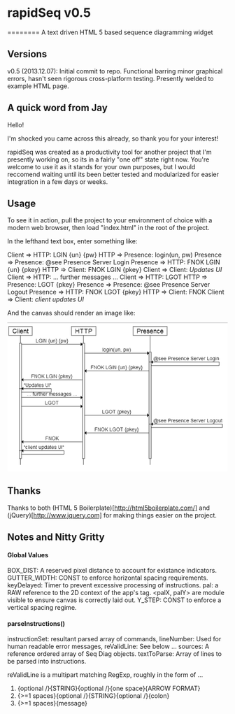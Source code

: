# rapidSeq v0.5
========
A text driven HTML 5 based sequence diagramming widget

## Versions

v0.5 (2013.12.07): Initial commit to repo. Functional barring minor graphical errors, hasn't seen rigorous cross-platform testing. Presently welded to example HTML page.

## A quick word from Jay

Hello!

I'm shocked you came across this already, so thank you for your interest!

rapidSeq was created as a productivity tool for another project that I'm presently working on, so its in a fairly "one off" state right now.
You're welcome to use it as it stands for your own purposes, but I would reccomend waiting until its been better tested and modularized for easier integration in a few days or weeks.

## Usage

To see it in action, pull the project to your environment of choice with a modern web browser, then load "index.html" in the root of the project.

In the lefthand text box, enter something like:

Client => HTTP: LGIN {un} {pw}
HTTP => Presence: login(un, pw)
Presence => Presence: @see Presence Server Login
Presence => HTTP: FNOK LGIN {un} {pkey}
HTTP => Client: FNOK LGIN {pkey}
Client => Client: *Updates UI*
Client => HTTP: ... further messages ...
Client => HTTP: LGOT
HTTP => Presence: LGOT {pkey}
Presence => Presence: @see Presence Server Logout
Presence => HTTP: FNOK LGOT {pkey}
HTTP => Client: FNOK
Client => Client: *client updates UI*

And the canvas should render an image like:

![Example Diagram](doc/rapidseq_ex.png "An example rapidSeq diagram")

## Thanks

Thanks to both (HTML 5 Boilerplate)[http://html5boilerplate.com/] and (jQuery)[http://www.jquery.com] for making things easier on the project.

## Notes and Nitty Gritty

#### Global Values

BOX_DIST: A reserved pixel distance to account for existance indicators.
GUTTER_WIDTH: CONST to enforce horizontal spacing requirements.
keyDelayed: Timer to prevent excessive processing of instructions.
pal: a RAW reference to the 2D context of the app's <canvas> tag.
<palX, palY> are module visible to ensure canvas is correctly laid out.
Y_STEP: CONST to enforce a vertical spacing regime.

#### parseInstructions()

instructionSet: resultant parsed array of commands,
lineNumber: Used for human readable error messages,
reValidLine: See below ...
sources: A reference ordered array of Seq Diag objects.
textToParse: Array of lines to be parsed into instructions.

reValidLine is a multipart matching RegExp, roughly in the form of ...
  1) {optional /}{STRING}{optional /}{one space}{ARROW FORMAT}
  2) {>=1 spaces}{optional /}{STRING}{optional /}{colon} 
  3) {>=1 spaces}{message}